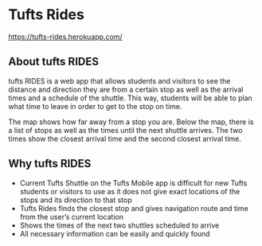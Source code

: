 # Tufts Rides

https://tufts-rides.herokuapp.com/

## About tufts RIDES

tufts RIDES is a web app that allows students and visitors to see the distance and direction they are from a certain stop as well as the arrival times and a schedule of the shuttle. This way, students will be able to plan what time to leave in order to get to the stop on time.

The map shows how far away from a stop you are. Below the map, there is a list of stops as well as the times until the next shuttle arrives. The two times show the closest arrival time and the second closest arrival time.

## Why tufts RIDES

- Current Tufts Shuttle on the Tufts Mobile app is difficult for new Tufts students or visitors to use as it does not give exact locations of the stops and its direction to that stop
- Tufts Rides finds the closest stop and gives navigation route and time from the user’s current location
- Shows the times of the next two shuttles scheduled to arrive
- All necessary information can be easily and quickly found 

